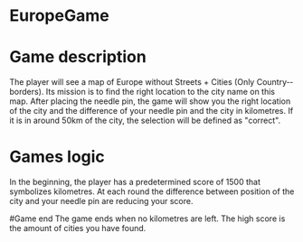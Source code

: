# EuropeGame

# Game description 
The player will see a map of Europe without Streets + Cities (Only Country-­‐borders). Its mission is to find the right location to the city name on this map. After placing the needle pin, the game will show you the right location of the city and the difference of your needle pin and the city in kilometres. If it is in around 50km of the city, the selection will be defined as "correct". 

# Games logic 
In the beginning, the player has a predetermined score of 1500 that symbolizes kilometres. At each round the difference between position of the city and your needle pin are reducing your score. 

#Game end 
The game ends when no kilometres are left. The high score is the amount of cities you have found.
